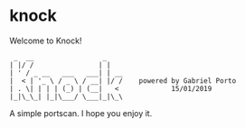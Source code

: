 # knock

Welcome to Knock!

     _  __                 _    
    | |/ /                | |   
    | ' / _ __   ___   ___| | __
    |  < | '_ \ / _ \ / __| |/ /    powered by Gabriel Porto
    | . \| | | | (_) | (__|   <             15/01/2019
    |_|\_\_| |_|\___/ \___|_|\_\
    
A simple portscan. I hope you enjoy it.    
